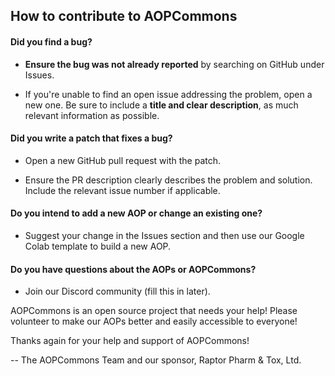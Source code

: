 
## How to contribute to AOPCommons

#### **Did you find a bug?**

* **Ensure the bug was not already reported** by searching on GitHub under Issues.

* If you're unable to find an open issue addressing the problem, open a new one. Be sure to include a **title and clear description**, as much relevant information as possible.

#### **Did you write a patch that fixes a bug?**

* Open a new GitHub pull request with the patch.

* Ensure the PR description clearly describes the problem and solution. Include the relevant issue number if applicable.

#### **Do you intend to add a new AOP or change an existing one?**

* Suggest your change in the Issues section and then use our Google Colab template to build a new AOP.

#### **Do you have questions about the AOPs or AOPCommons?**

* Join our Discord community (fill this in later).



AOPCommons is an open source project that needs your help! Please volunteer to make our AOPs better and easily accessible to everyone!

Thanks again for your help and support of AOPCommons!

-- The AOPCommons Team and our sponsor, Raptor Pharm & Tox, Ltd.